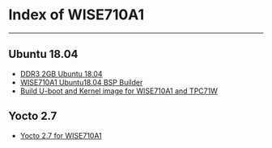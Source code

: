 # Index of WISE710A1

---

## Ubuntu 18.04
- [DDR3 2GB Ubuntu 18.04](https://advantech-iiot.github.io/documents/wise710a1/2gb-ubuntu18044/)
- [WISE710A1 Ubuntu18.04 BSP Builder](https://advantech-iiot.github.io/documents/wise710a1/wise710a1_ubuntu1804_bsp_builder.html)
- [Build U-boot and Kernel image for WISE710A1 and TPC71W](https://advantech-iiot.github.io/documents/wise710a1/build_kernel_uboot.html)

## Yocto 2.7
- [Yocto 2.7 for WISE710A1](https://advantech-iiot.github.io/documents/wise710a1/yocto27_for_wise710a1.html)
